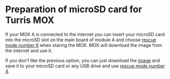 # Preparation of microSD card for Turris MOX

If your MOX A is connected to the internet you can insert your microSD card
into the microSD slot on the main board of module A and choose
[rescue mode number 6](rescue_modes.md) when staring the MOX. MOX will download
the image from the internet and use it.


If you don't like the previous option, you can just download the
[image](https://repo.turris.cz/hbs/medkit/) and save it to your microSD card or
any USB drive and use [rescue mode number 4](rescue_modes.md).
